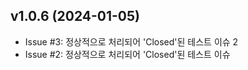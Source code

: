 ## v1.0.6 (2024-01-05)

- Issue #3: 정상적으로 처리되어 'Closed'된 테스트 이슈 2
- Issue #2: 정상적으로 처리되어 'Closed'된 테스트 이슈
